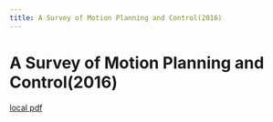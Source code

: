 ```yaml
---
title: A Survey of Motion Planning and Control(2016)
---
```


# A Survey of Motion Planning and Control(2016)

[local pdf](../../../pdfs/2016-A%20Survey%20of%20Motion%20Planning%20and%20Control.pdf)
